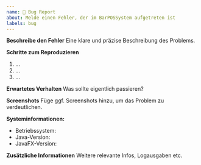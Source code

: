 ```yaml
---
name: 🐞 Bug Report
about: Melde einen Fehler, der im BarPOSSystem aufgetreten ist
labels: bug
---
```


**Beschreibe den Fehler**
Eine klare und präzise Beschreibung des Problems.

**Schritte zum Reproduzieren**
1. ...
2. ...
3. ...

**Erwartetes Verhalten**
Was sollte eigentlich passieren?

**Screenshots**
Füge ggf. Screenshots hinzu, um das Problem zu verdeutlichen.

**Systeminformationen:**
- Betriebssystem:
- Java-Version:
- JavaFX-Version:

**Zusätzliche Informationen**
Weitere relevante Infos, Logausgaben etc.
